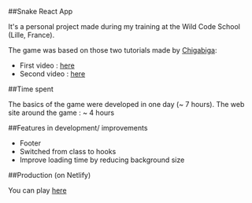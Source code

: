 ##Snake React App

It's a personal project made during my training at the Wild Code School (Lille, France).

The game was based on those two tutorials made by [Chigabiga](https://www.youtube.com/channel/UCq6R-ZK8bRI3jzWLUuw03Uw):
  - First video : [here](https://www.youtube.com/watch?v=-oOgsGP3t5o)
  - Second video : [here](https://www.youtube.com/watch?v=lgK7OTdT-eo)
  
##Time spent

The basics of the game were developed in one day (~ 7 hours).
The web site around the game : ~ 4 hours


##Features in development/ improvements

  - Footer
  - Switched from class to hooks 
  - Improve loading time by reducing background size


  
##Production (on Netlify)

You can play [here](https://nervous-leakey-752015.netlify.app)
